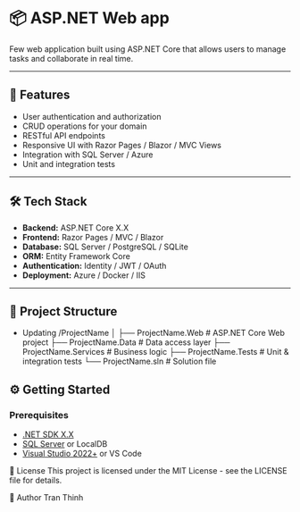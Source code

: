 # 📦 ASP.NET Web app

Few web application built using ASP.NET Core that allows users to manage tasks and collaborate in real time.

---

## 🚀 Features

- User authentication and authorization  
- CRUD operations for your domain  
- RESTful API endpoints  
- Responsive UI with Razor Pages / Blazor / MVC Views  
- Integration with SQL Server / Azure  
- Unit and integration tests  

---

## 🛠️ Tech Stack

- **Backend:** ASP.NET Core X.X  
- **Frontend:** Razor Pages / MVC / Blazor  
- **Database:** SQL Server / PostgreSQL / SQLite  
- **ORM:** Entity Framework Core  
- **Authentication:** Identity / JWT / OAuth  
- **Deployment:** Azure / Docker / IIS  

---

## 📁 Project Structure
- Updating
/ProjectName
│
├── ProjectName.Web # ASP.NET Core Web project
├── ProjectName.Data # Data access layer
├── ProjectName.Services # Business logic
├── ProjectName.Tests # Unit & integration tests
└── ProjectName.sln # Solution file

## ⚙️ Getting Started

### Prerequisites

- [.NET SDK X.X](https://dotnet.microsoft.com/)  
- [SQL Server](https://www.microsoft.com/en-us/sql-server) or LocalDB  
- [Visual Studio 2022+](https://visualstudio.microsoft.com/) or VS Code  

📄 License
This project is licensed under the MIT License - see the LICENSE file for details.

👤 Author
Tran Thinh
